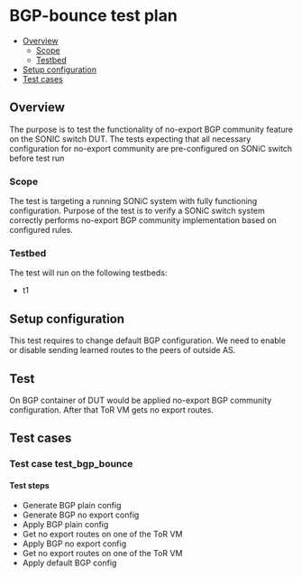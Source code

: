 # BGP-bounce test plan

* [Overview](#Overview)
   * [Scope](#Scope)
   * [Testbed](#Testbed)
* [Setup configuration](#Setup%20configuration)
* [Test cases](#Test%20cases)

## Overview
The purpose is to test the functionality of no-export BGP community feature on the SONIC switch DUT. The tests expecting that all necessary configuration for no-export community are pre-configured on SONiC switch before test run

### Scope
The test is targeting a running SONiC system with fully functioning configuration. Purpose of the test is to verify a SONiC switch system correctly performs no-export BGP community implementation based on configured rules.

### Testbed
The test will run on the following testbeds:
* t1

## Setup configuration
This test requires to change default BGP configuration. We need to enable or disable sending learned routes to the peers of outside AS.

## Test
On BGP container of DUT would be applied no-export BGP community configuration. After that ToR VM gets no export routes.

## Test cases
### Test case test_bgp_bounce
#### Test steps
* Generate BGP plain config
* Generate BGP no export config
* Apply BGP plain config
* Get no export routes on one of the ToR VM
* Apply BGP no export config
* Get no export routes on one of the ToR VM
* Apply default BGP config